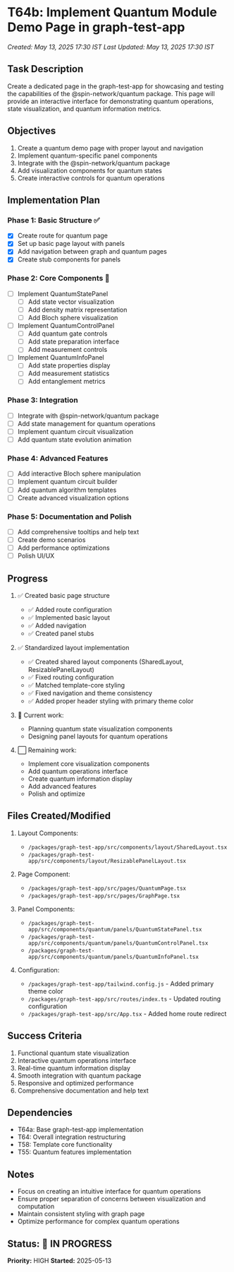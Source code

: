 # T64b: Implement Quantum Module Demo Page in graph-test-app
*Created: May 13, 2025 17:30 IST*
*Last Updated: May 13, 2025 17:30 IST*

## Task Description
Create a dedicated page in the graph-test-app for showcasing and testing the capabilities of the @spin-network/quantum package. This page will provide an interactive interface for demonstrating quantum operations, state visualization, and quantum information metrics.

## Objectives
1. Create a quantum demo page with proper layout and navigation
2. Implement quantum-specific panel components
3. Integrate with the @spin-network/quantum package
4. Add visualization components for quantum states
5. Create interactive controls for quantum operations

## Implementation Plan
### Phase 1: Basic Structure ✅
- [x] Create route for quantum page
- [x] Set up basic page layout with panels
- [x] Add navigation between graph and quantum pages
- [x] Create stub components for panels

### Phase 2: Core Components 🔄
- [ ] Implement QuantumStatePanel
  - [ ] Add state vector visualization
  - [ ] Add density matrix representation
  - [ ] Add Bloch sphere visualization
- [ ] Implement QuantumControlPanel
  - [ ] Add quantum gate controls
  - [ ] Add state preparation interface
  - [ ] Add measurement controls
- [ ] Implement QuantumInfoPanel
  - [ ] Add state properties display
  - [ ] Add measurement statistics
  - [ ] Add entanglement metrics

### Phase 3: Integration 
- [ ] Integrate with @spin-network/quantum package
- [ ] Add state management for quantum operations
- [ ] Implement quantum circuit visualization
- [ ] Add quantum state evolution animation

### Phase 4: Advanced Features
- [ ] Add interactive Bloch sphere manipulation
- [ ] Implement quantum circuit builder
- [ ] Add quantum algorithm templates
- [ ] Create advanced visualization options

### Phase 5: Documentation and Polish
- [ ] Add comprehensive tooltips and help text
- [ ] Create demo scenarios
- [ ] Add performance optimizations
- [ ] Polish UI/UX

## Progress
1. ✅ Created basic page structure
   - ✅ Added route configuration
   - ✅ Implemented basic layout
   - ✅ Added navigation
   - ✅ Created panel stubs

2. ✅ Standardized layout implementation
   - ✅ Created shared layout components (SharedLayout, ResizablePanelLayout)
   - ✅ Fixed routing configuration
   - ✅ Matched template-core styling
   - ✅ Fixed navigation and theme consistency
   - ✅ Added proper header styling with primary theme color

3. 🔄 Current work:
   - Planning quantum state visualization components
   - Designing panel layouts for quantum operations

4. ⬜ Remaining work:
   - Implement core visualization components
   - Add quantum operations interface
   - Create quantum information display
   - Add advanced features
   - Polish and optimize

## Files Created/Modified
1. Layout Components:
   - `/packages/graph-test-app/src/components/layout/SharedLayout.tsx`
   - `/packages/graph-test-app/src/components/layout/ResizablePanelLayout.tsx`

2. Page Component:
   - `/packages/graph-test-app/src/pages/QuantumPage.tsx`
   - `/packages/graph-test-app/src/pages/GraphPage.tsx`

3. Panel Components:
   - `/packages/graph-test-app/src/components/quantum/panels/QuantumStatePanel.tsx`
   - `/packages/graph-test-app/src/components/quantum/panels/QuantumControlPanel.tsx`
   - `/packages/graph-test-app/src/components/quantum/panels/QuantumInfoPanel.tsx`

4. Configuration:
   - `/packages/graph-test-app/tailwind.config.js` - Added primary theme color
   - `/packages/graph-test-app/src/routes/index.ts` - Updated routing configuration
   - `/packages/graph-test-app/src/App.tsx` - Added home route redirect

## Success Criteria
1. Functional quantum state visualization
2. Interactive quantum operations interface
3. Real-time quantum information display
4. Smooth integration with quantum package
5. Responsive and optimized performance
6. Comprehensive documentation and help text

## Dependencies
- T64a: Base graph-test-app implementation
- T64: Overall integration restructuring
- T58: Template core functionality
- T55: Quantum features implementation

## Notes
- Focus on creating an intuitive interface for quantum operations
- Ensure proper separation of concerns between visualization and computation
- Maintain consistent styling with graph page
- Optimize performance for complex quantum operations

## Status: 🔄 IN PROGRESS
**Priority:** HIGH
**Started:** 2025-05-13